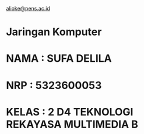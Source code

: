 alioke@pens.ac.id
# Jaringan Komputer 
# NAMA   : SUFA DELILA
# NRP    : 5323600053
# KELAS  : 2 D4 TEKNOLOGI REKAYASA MULTIMEDIA B


